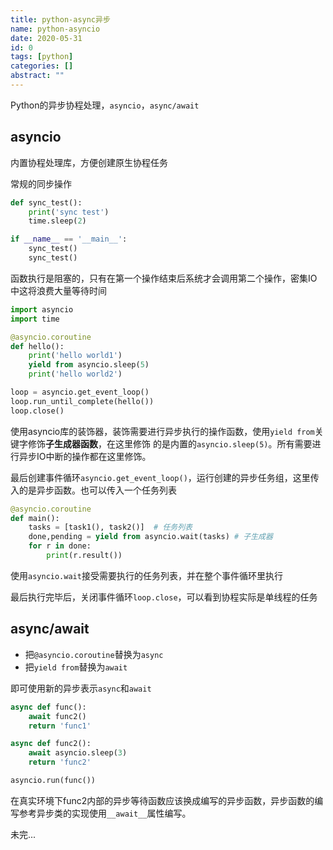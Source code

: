 ```yaml
---
title: python-async异步
name: python-asyncio
date: 2020-05-31
id: 0
tags: [python]
categories: []
abstract: ""
---
```



Python的异步协程处理，`asyncio`，`async/await`

<!--more-->

## asyncio

内置协程处理库，方便创建原生协程任务

常规的同步操作

```python
def sync_test():
    print('sync test')
    time.sleep(2)

if __name__ == '__main__':
    sync_test()
    sync_test()
```

函数执行是阻塞的，只有在第一个操作结束后系统才会调用第二个操作，密集IO中这将浪费大量等待时间

```python
import asyncio
import time

@asyncio.coroutine
def hello():
    print('hello world1')
    yield from asyncio.sleep(5)
    print('hello world2')

loop = asyncio.get_event_loop()
loop.run_until_complete(hello())
loop.close()
```

使用asyncio库的装饰器，装饰需要进行异步执行的操作函数，使用`yield from`关键字修饰**子生成器函数**，在这里修饰 的是内置的`asyncio.sleep(5)`。所有需要进行异步IO中断的操作都在这里修饰。

最后创建事件循环`asyncio.get_event_loop()`，运行创建的异步任务组，这里传入的是异步函数。也可以传入一个任务列表

```python
@asyncio.coroutine
def main():
    tasks = [task1(), task2()]  # 任务列表
    done,pending = yield from asyncio.wait(tasks) # 子生成器
    for r in done:
        print(r.result())
```

使用`asyncio.wait`接受需要执行的任务列表，并在整个事件循环里执行

最后执行完毕后，关闭事件循环`loop.close`，可以看到协程实际是单线程的任务

## async/await

- 把`@asyncio.coroutine`替换为`async`
- 把`yield from`替换为`await`

即可使用新的异步表示`async`和`await`

```python
async def func():
    await func2()
    return 'func1'

async def func2():
    await asyncio.sleep(3)
    return 'func2'

asyncio.run(func())
```

在真实环境下func2内部的异步等待函数应该换成编写的异步函数，异步函数的编写参考异步类的实现使用`__await__`属性编写。

未完...